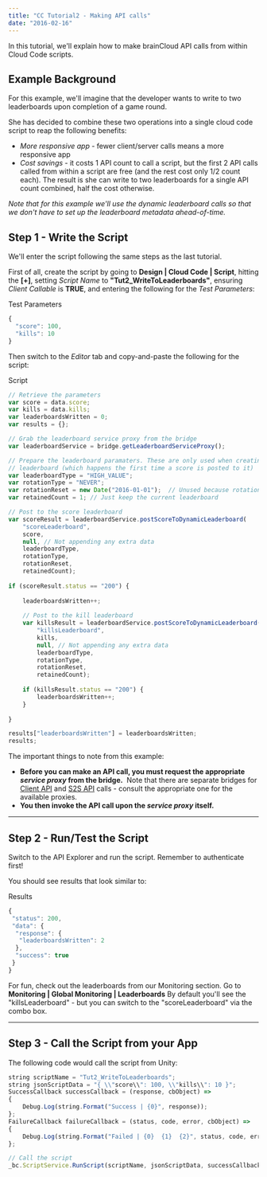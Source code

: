 ```yaml
---
title: "CC Tutorial2 - Making API calls"
date: "2016-02-16"
---
```


In this tutorial, we'll explain how to make brainCloud API calls from within Cloud Code scripts.

## Example Background

For this example, we'll imagine that the developer wants to write to two leaderboards upon completion of a game round.

She has decided to combine these two operations into a single cloud code script to reap the following benefits:

- _More responsive app_ - fewer client/server calls means a more responsive app
- _Cost savings_ - it costs 1 API count to call a script, but the first 2 API calls called from within a script are free (and the rest cost only 1/2 count each). The result is she can write to two leaderboards for a single API count combined, half the cost otherwise.

_Note that for this example we'll use the dynamic leaderboard calls so that we don't have to set up the leaderboard metadata ahead-of-time._

## Step 1 - Write the Script

We'll enter the script following the same steps as the last tutorial.

First of all, create the script by going to **Design | Cloud Code | Script**, hitting the **[+]**, setting _Script Name_ to **"Tut2_WriteToLeaderboards"**, ensuring _Client Callable_ is **TRUE**, and entering the following for the _Test Parameters_:

Test Parameters
```js
{
  "score": 100,
  "kills": 10
}
```
Then switch to the _Editor_ tab and copy-and-paste the following for the script:

Script
```js
// Retrieve the parameters
var score = data.score;
var kills = data.kills;
var leaderboardsWritten = 0;
var results = {};

// Grab the leaderboard service proxy from the bridge
var leaderboardService = bridge.getLeaderboardServiceProxy();

// Prepare the leaderboard paramaters. These are only used when creating the 
// leaderboard (which happens the first time a score is posted to it)
var leaderboardType = "HIGH_VALUE";
var rotationType = "NEVER";
var rotationReset = new Date("2016-01-01");  // Unused because rotationType is NEVER
var retainedCount = 1; // Just keep the current leaderboard

// Post to the score leaderboard
var scoreResult = leaderboardService.postScoreToDynamicLeaderboard(
    "scoreLeaderboard", 
    score, 
    null, // Not appending any extra data 
    leaderboardType, 
    rotationType, 
    rotationReset, 
    retainedCount);
    
if (scoreResult.status == "200") {
    
    leaderboardsWritten++;
    
    // Post to the kill leaderboard
    var killsResult = leaderboardService.postScoreToDynamicLeaderboard(
        "killsLeaderboard", 
        kills, 
        null, // Not appending any extra data 
        leaderboardType, 
        rotationType, 
        rotationReset, 
        retainedCount);
        
    if (killsResult.status == "200") {
        leaderboardsWritten++;
    }
    
}

results["leaderboardsWritten"] = leaderboardsWritten;
results;
```
The important things to note from this example:

- **Before you can make an API call, you must request the appropriate _service proxy_ from the bridge.**  Note that there are separate bridges for [Client API](/api/cc/bridge) and [S2S API](/api/s2s/) calls - consult the appropriate one for the available proxies.
- **You then invoke the API call upon the _service proxy_ itself.**

* * *

## Step 2 - Run/Test the Script

Switch to the API Explorer and run the script. Remember to authenticate first!

You should see results that look similar to:

Results
```js
{
 "status": 200,
 "data": {
  "response": {
   "leaderboardsWritten": 2
  },
  "success": true
 }
}
```
For fun, check out the leaderboards from our Monitoring section. Go to **Monitoring | Global Monitoring | Leaderboards** By default you'll see the "killsLeaderboard" - but you can switch to the "scoreLeaderboard" via the combo box.

* * *

## Step 3 - Call the Script from your App

The following code would call the script from Unity:
```js
string scriptName = "Tut2_WriteToLeaderboards";
string jsonScriptData = "{ \\"score\\": 100, \\"kills\\": 10 }";
SuccessCallback successCallback = (response, cbObject) =>
{
    Debug.Log(string.Format("Success | {0}", response));
};
FailureCallback failureCallback = (status, code, error, cbObject) =>
{
    Debug.Log(string.Format("Failed | {0}  {1}  {2}", status, code, error));
};

// Call the script 
_bc.ScriptService.RunScript(scriptName, jsonScriptData, successCallback, failureCallback);
```